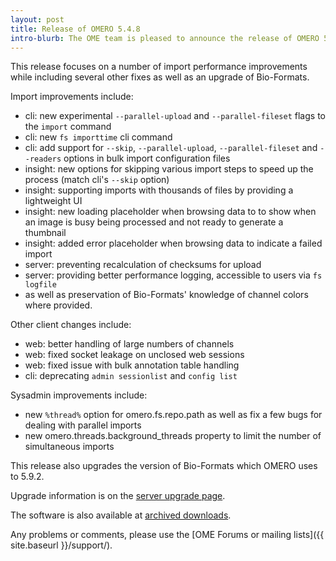 ```yaml
---
layout: post
title: Release of OMERO 5.4.8
intro-blurb: The OME team is pleased to announce the release of OMERO 5.4.8.
---
```


This release focuses on a number of import performance
improvements while including several other fixes as
well as an upgrade of Bio-Formats.

Import improvements include:

* cli: new experimental `--parallel-upload` and
  `--parallel-fileset` flags to the `import` command
* cli: new `fs importtime` cli command
* cli: add support for `--skip`, `--parallel-upload`, 
  `--parallel-fileset` and `--readers` options in bulk
  import configuration files
* insight: new options for skipping various import steps
  to speed up the process (match cli's `--skip` option)
* insight: supporting imports with thousands of files
  by providing a lightweight UI
* insight: new loading placeholder when browsing data to
  to show when an image is busy being processed and not
  ready to generate a thumbnail
* insight: added error placeholder when browsing data to
  indicate a failed import
* server: preventing recalculation of checksums for upload
* server: providing better performance logging,
  accessible to users via `fs logfile`
* as well as preservation of Bio-Formats' knowledge of
  channel colors where provided.

Other client changes include:

* web: better handling of large numbers of channels
* web: fixed socket leakage on unclosed web sessions
* web: fixed issue with bulk annotation table handling
* cli: deprecating `admin sessionlist` and `config list`

Sysadmin improvements include:

* new `%thread%` option for omero.fs.repo.path
  as well as fix a few bugs for dealing with
  parallel imports
* new omero.threads.background_threads property
  to limit the number of simultaneous imports

This release also upgrades the version of Bio-Formats which OMERO
uses to 5.9.2.

Upgrade information is on the [server upgrade page](https://docs.openmicroscopy.org/omero/5.4.8/sysadmins/server-upgrade.html).

The software is also available at [archived downloads](https://downloads.openmicroscopy.org/omero/5.4.8).

Any problems or comments, please use the [OME Forums or mailing lists]({{ site.baseurl }}/support/).
